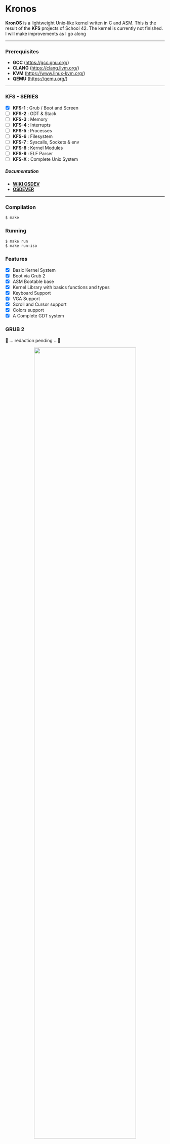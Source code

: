<!-- <center>
<img
    style="display: block; margin-left: none; margin-right: none; width: 75%"
    src="assets/KronOS-Logo.png"
img/>
</center> -->

# Kronos

<strong>KronOS</strong> is a lightweight Unix-like kernel writen in C and ASM.
This is the result of the <strong>KFS</strong> projects of School 42.
The kernel is currently not finished. I will make improvements as I go along

---

### Prerequisites

* <strong>GCC</strong> (https://gcc.gnu.org/)
* <strong>CLANG</strong> (https://clang.llvm.org/)
* <strong>KVM</strong> (https://www.linux-kvm.org/)
* <strong>QEMU</strong> (https://qemu.org/)

---

### KFS - SERIES

- [x] <strong>KFS-1</strong> : Grub / Boot and Screen
- [ ] <strong>KFS-2</strong> : GDT & Stack
- [ ] <strong>KFS-3</strong> : Memory
- [ ] <strong>KFS-4</strong> : Interrupts
- [ ] <strong>KFS-5</strong> : Processes
- [ ] <strong>KFS-6</strong> : Filesystem
- [ ] <strong>KFS-7</strong> : Syscalls, Sockets & env
- [ ] <strong>KFS-8</strong> : Kernel Modules
- [ ] <strong>KFS-9</strong> : ELF Parser
- [ ] <strong>KFS-X</strong> : Complete Unix System

##### Documentation

- <strong>[WIKI OSDEV](https://wiki.osdev.org/Expanded_Main_Page)</strong>
- <strong>[OSDEVER](http://www.osdever.net/bkerndev/Docs/title.htm)</strong>

---

### Compilation

```bash
$ make
```

### Running

```bash
$ make run
$ make run-iso
```

### Features

- [x] Basic Kernel System
- [x] Boot via Grub 2
- [x] ASM Bootable base
- [x] Kernel Library with basics functions and types 
- [x] Keyboard Support
- [x] VGA Support
- [x] Scroll and Cursor support
- [x] Colors support
- [x] A Complete GDT system

### GRUB 2

🚧 ... redaction pending ...🚧
<p align="center">
<kbd>
<img src="https://user-images.githubusercontent.com/66129673/176182052-630d5111-d968-4858-b01f-0a9beee57b4a.png" width="80%"></img>
</kbd>
</p>

### The KERNEL itself

🚧 ... redaction pending ...🚧
<p align="center">
<kbd>
<img src="https://user-images.githubusercontent.com/66129673/176182166-39fc1c60-7502-4f3a-878e-e8c7e3babe74.png" width="80%"></img>
</kbd>
</p>

### GDT

🚧 ... redaction pending ...🚧

- Kernel GDT
![image](https://user-images.githubusercontent.com/66129673/178467131-f02fd993-e9b6-497a-a2ce-cc615e5d0f5f.png)
![image](https://user-images.githubusercontent.com/66129673/178347667-2f4433ee-97e3-4cd6-9471-3bea19b7deb8.png)

- GDT - TEST
![image](https://user-images.githubusercontent.com/66129673/178347721-22271cd3-8d49-42c3-96c6-679c556e85e6.png)
![image](https://user-images.githubusercontent.com/66129673/178347760-4edac329-18af-428f-94be-5aa1255ceec6.png)

- STACK
![image](https://user-images.githubusercontent.com/66129673/178347873-5b58e8a6-f70f-45e0-b537-42edf01be889.png)

